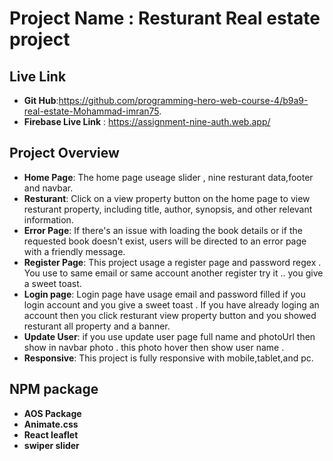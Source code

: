 # Project Name : Resturant Real estate project

## Live Link 
- **Git Hub**:https://github.com/programming-hero-web-course-4/b9a9-real-estate-Mohammad-imran75.
- **Firebase Live Link** : https://assignment-nine-auth.web.app/

## Project Overview

- **Home Page**: The home page useage slider ,  nine resturant data,footer and navbar.
- **Resturant**: Click on a view property button on the home page to view resturant property, including title, author, synopsis, and other relevant information.
- **Error Page**: If there's an issue with loading the book details or if the requested book doesn't exist, users will be directed to an error page with a friendly message.
- **Register Page**: This project usage a register page and password regex . You use to same email or same account another register try it .. you give a sweet toast.
- **Login page**: Login page have usage email and password filled if you login account and you give a sweet toast . If you have already loging an account then you click resturant view property button and you showed resturant all property and a banner.
- **Update User**: if you use update user page full name and photoUrl then show in navbar photo . this photo hover then show user name .
- **Responsive**: This project is fully responsive with mobile,tablet,and pc.

## NPM package 
- **AOS Package**
- **Animate.css**
- **React leaflet**
- **swiper slider**
